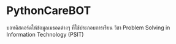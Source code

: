 # PythonCareBOT
บอทดิสคอร์ดให้ข้อมูลเมธอดต่างๆ ที่ใช้ประกอบการเรียน วิชา  Problem Solving in Information Technology (PSIT)



